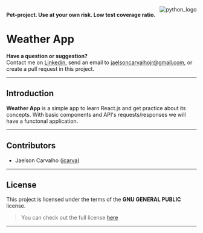 <a href="https://www.python.org//">
    <img src="https://ssl.gstatic.com/onebox/weather/64/partly_cloudy.png" alt="python_logo" title="Python Programmin Language" align="right" />
</a>

**Pet-project. Use at your own risk. Low test coverage ratio.**

# Weather App

**Have a question or suggestion?**																												
Contact me on [Linkedin](https://www.linkedin.com/in/jaelson-carvalho-4b84a3a2?trk=nav_responsive_tab_profile_pic), send an email to jaelsoncarvalhojr@gmail.com, or create a pull request in this project.

---

## Introduction

**Weather App** is a simple app to learn React.js and get practice about its concepts. With basic components and API's requests/responses we will have a functonal application.

---

## Contributors

* Jaelson Carvalho ([jcarva](https://github.com/jcarva))

---

## License

This project is licensed under the terms of the **GNU GENERAL PUBLIC** license.
>You can check out the full license [here](https://github.com/jcarva/weather_app/blob/master/LICENSE)

---